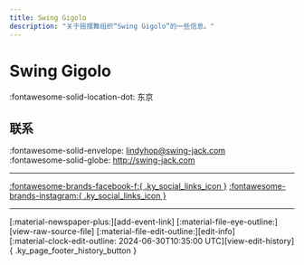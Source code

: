 ```yaml
---
title: Swing Gigolo
description: "关于摇摆舞组织“Swing Gigolo”的一些信息。"
---
```


# Swing Gigolo

:fontawesome-solid-location-dot: 东京  


## 联系

:fontawesome-solid-envelope: <lindyhop@swing-jack.com>  
:fontawesome-solid-globe: <http://swing-jack.com>  

---

 [:fontawesome-brands-facebook-f:{ .ky_social_links_icon }](https://www.facebook.com/swinggigolo) [:fontawesome-brands-instagram:{ .ky_social_links_icon }](https://instagram.com/amorehirosuke)

---

<div class="ky_page_footer" markdown>
<div class="ky_page_footer_trailing" markdown="span">
[:material-newspaper-plus:][add-event-link]
[:material-file-eye-outline:][view-raw-source-file]
[:material-file-edit-outline:][edit-info]
</div>
<div class="ky_page_footer_leading" markdown="span">
[:material-clock-edit-outline: 2024-06-30T10:35:00 UTC][view-edit-history]{ .ky_page_footer_history_button }
</div>
</div>

[add-event-link]: https://github.com/swingdance/events/issues/new?assignees=&labels=add+event&projects=&template=02-add_entity.yml&title=%5Bja_JP%5D%20Add%20Event%3A%20%3CName%3E&region=ja_JP&province=Tokyo&city=Tokyo&org_id=swing-gigolo "添加活动"
[view-raw-source-file]: https://github.com/swingdance/orgs/blob/main/ja_JP/swing-gigolo.json "查看原始源文件"
[edit-info]: https://github.com/swingdance/orgs/issues/new?assignees=&labels=update+org&projects=&template=03-update_entity.yml&title=%5Bja_JP%5D%20Update%20Org%3A%20Swing%20Gigolo&region=ja_JP&id=swing-gigolo&name=Swing%20Gigolo "编辑信息"

[view-edit-history]: https://github.com/swingdance/orgs/commits/main/ja_JP/swing-gigolo.json "查看编辑历史"
